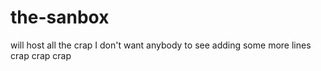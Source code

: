 # the-sanbox
will host all the crap I don't want anybody to see
adding some more lines
crap crap crap